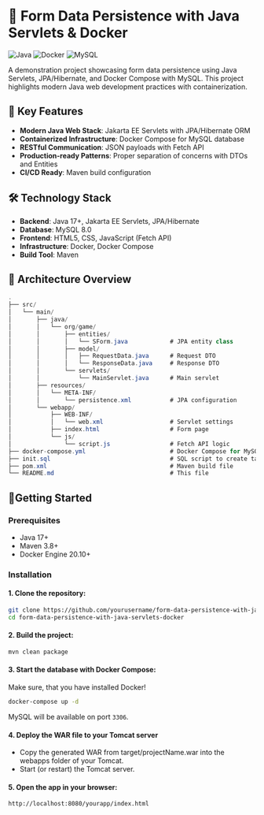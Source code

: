 # 📝 Form Data Persistence with Java Servlets & Docker

![Java](https://img.shields.io/badge/java-%23ED8B00.svg?style=for-the-badge&logo=openjdk&logoColor=white)
![Docker](https://img.shields.io/badge/docker-%230db7ed.svg?style=for-the-badge&logo=docker&logoColor=white)
![MySQL](https://img.shields.io/badge/mysql-%2300f.svg?style=for-the-badge&logo=mysql&logoColor=white)

A demonstration project showcasing form data persistence using Java Servlets, JPA/Hibernate, and Docker Compose with MySQL. This project highlights modern Java web development practices with containerization.

## 📌 Key Features

- **Modern Java Web Stack**: Jakarta EE Servlets with JPA/Hibernate ORM
- **Containerized Infrastructure**: Docker Compose for MySQL database
- **RESTful Communication**: JSON payloads with Fetch API
- **Production-ready Patterns**: Proper separation of concerns with DTOs and Entities
- **CI/CD Ready**: Maven build configuration

## 🛠️ Technology Stack

- **Backend**: Java 17+, Jakarta EE Servlets, JPA/Hibernate
- **Database**: MySQL 8.0
- **Frontend**: HTML5, CSS, JavaScript (Fetch API)
- **Infrastructure**: Docker, Docker Compose
- **Build Tool**: Maven

## 📂 Architecture Overview
```csharp
.
├── src/
│   └── main/
│       ├── java/
│       │   └── org/game/
│       │       ├── entities/
│       │       │   └── SForm.java            # JPA entity class
│       │       ├── model/
│       │       │   ├── RequestData.java      # Request DTO
│       │       │   └── ResponseData.java     # Response DTO
│       │       └── servlets/
│       │           └── MainServlet.java      # Main servlet
│       ├── resources/
│       │   └── META-INF/
│       │       └── persistence.xml           # JPA configuration
│       └── webapp/
│           ├── WEB-INF/
│           │   └── web.xml                   # Servlet settings
│           ├── index.html                    # Form page
│           └── js/
│               └── script.js                 # Fetch API logic
├── docker-compose.yml                        # Docker Compose for MySQL
├── init.sql                                  # SQL script to create table
├── pom.xml                                   # Maven build file
└── README.md                                 # This file
```


## 🚀Getting Started

### Prerequisites
- Java 17+
- Maven 3.8+
- Docker Engine 20.10+

### Installation
#### 1. Clone the repository:

```bash
git clone https://github.com/yourusername/form-data-persistence-with-java-servlets-docker.git
cd form-data-persistence-with-java-servlets-docker
```
#### 2.  Build the project:

```bash
mvn clean package
```
#### 3. Start the database with Docker Compose:

Make sure, that you have installed Docker!

```bash
docker-compose up -d
```
MySQL will be available on port ``3306``.

#### 4.   Deploy the WAR file to your Tomcat server

 - Copy the generated WAR from target/projectName.war into the webapps folder of your Tomcat.
 - Start (or restart) the Tomcat server.

#### 5. Open the app in your browser:

```bash
http://localhost:8080/yourapp/index.html
```